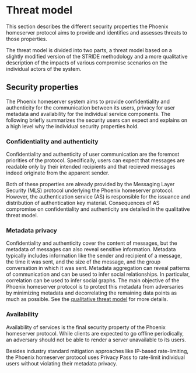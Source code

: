 # Threat model

This section describes the different security properties the Phoenix homeserver protocol aims to provide and identifies and assesses threats to those properties.

The threat model is divided into two parts, a threat model based on a slightly modified version of the STRIDE methodology and a more qualitative description of the impacts of various compromise scenarios on the individual actors of the system.

## Security properties

The Phoenix homeserver system aims to provide confidentiality and authenticity for the communication between its users, privacy for user metadata and availability for the individual service components. The following briefly summarizes the security users can expect and explains on a high level why the individual security properties hold.

### Confidentiality and authenticity

Confidentiality and authenticity of user communication are the foremost priorities of the protocol. Specifically, users can expect that messages are readable only by their intended recipients and that recieved messages indeed originate from the apparent sender.

Both of these properties are already provided by the Messaging Layer Security (MLS) protocol underlying the Phoenix homeserver protocol. However, the authentication service (AS) is responsible for the issuance and distribution of authentication key material. Consequences of AS compromise on confidentiality and authenticity are detailed in the qualitative threat model.

### Metadata privacy

Confidentiality and authenticity cover the content of messages, but the metadata of messages can also reveal sensitive information. Metadata typically includes information like the sender and recipient of a message, the time it was sent, and the size of the message, and the group conversation in which it was sent. Metadata aggregation can reveal patterns of communication and can be used to infer social relationships. In particular, correlation can be used to infer social graphs. The main objective of the Phoenix homeserver protocol is to protect this metadata from adversaries by minimizing metadata and decorrelating the remaining data points as much as possible. See the [qualitative threat model](./threat_model/qualitative/metadata.md) for more details.

### Availability

Availability of services is the final security property of the Phoenix homeserver protocol. While clients are expected to go offline periodically, an adversary should not be able to render a server unavailable to its users.

Besides industry standard mitigation approaches like IP-based rate-limiting, the Phoenix homeserver protocol uses Privacy Pass to rate-limit individual users without violating their metadata privacy.
